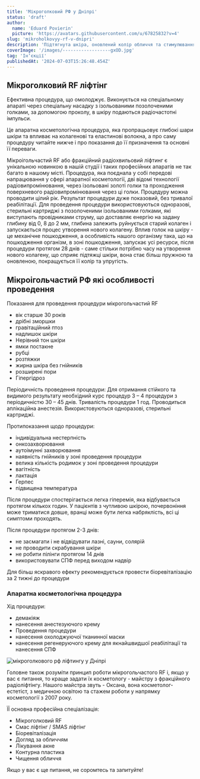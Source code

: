 ```yaml
---
title: 'Мікроголковий РФ у Дніпрі'
status: 'draft'
author:
  name: 'Eduard Povierin'
  picture: 'https://avatars.githubusercontent.com/u/67825832?v=4'
slug: 'mikroholkovyy-rf-v-dnipri'
description: 'Підтягнута шкіра, оновлений колір обличчя та стимулювання виробки колагену за допомогою мікроголкового рф ліфтингу у Дніпрі'
coverImage: '/images/------------------gxOD.jpg'
tag: 'Інʼєкції'
publishedAt: '2024-07-03T15:26:48.454Z'
---
```


## Мікроголковий RF ліфтінг

Ефективна процедура, що омолоджує. Виконується на спеціальному апараті через спеціальну насадку з ізольованими позолоченими голками, за допомогою проколу, в шкіру подаються радіочастотні імпульси.

Це апаратна косметологічна процедура, яка пропрацьовує глибокі шари шкіри та впливає на колагенові та еластинові волокна, а про саму процедуру читайте нижче і про показання до її призначення та основні її переваги.

Мікроігольчастий RF або фракційний радіохвильовий ліфтинг є унікальною новинкою в нашій студії і таких професійних апаратів не так багато в нашому місті. Процедура, яка поєднала у собі передові напрацювання у сфері апаратної косметології, дві відомі технології радіовипромінювання, через ізольовані золоті голки та проходження поверхневого радіовипромінювання через ці голки. Процедуру можна проводити цілий рік. Результат процедури дуже показовий, без тривалої реабілітації. Для проведення процедури використовуються одноразові, стерильні картриджі з позолоченими ізольованими голками, які виступають провідниками струму, що доставляє енергію на задану глибину від 0, 8 до 2 мм, глибина залежить руйнується старий колаген і запускається процес утворення нового колагену. Вплив голок на шкіру - це механічне пошкодження, а особливість нашого організму така, що на пошкодження організм, в зоні пошкодження, запускає усі ресурси, після процедури протягом 28 днів - саме стільки потрібно часу на утворення нового колагену, що сприяє  підтяжці шкіри, вона стає більш пружною та оновленою, покращується її колір та упругість.

## **Мікроігольчастий РФ які особливості проведення**

Показання для проведення процедури мікрогольчастий RF

- вік старше 30 років
- дрібні зморшки
- гравітаційний птоз
- надлишок шкіри
- Нерівний тон шкіри
- ямки постакне
- рубці
- розтяжки
- жирна шкіра без гнійників
- розширені пори
- Гіпергідроз

Періодичність проведення процедури: Для отримання стійкого та видимого результату необхідний курс процедур 3 – 4 процедури з періодичністю 30 – 45 днів. Тривалість процедури 1 год. Проводиться аплікаційна анестезія. Використовуються одноразові, стерильні картриджі.

Протипоказання щодо процедури:

- індивідуальна нестерпність
- онкозахворювання
- аутоімунні захворювання
- наявність гнійників у зоні проведення процедури
- велика кількість родимок у зоні проведення процедури
- вагітність
- лактація
- Герпес
- підвищена температура

Після процедури спостерігається легка гіперемія, яка відбувається протягом кількох годин. У пацієнтів з чутливою шкірою, почервоніння може триматися довше, вранці може бути легка набряклість, всі ці симптоми проходять.

Після процедури протягом 2-3 днів:

- не засмагати і не відвідувати лазні, сауни, солярій
- не проводити скрабування шкіри
- не робити пілінги протягом 14 днів
- використовувати СПФ перед виходом надвір

Для більш яскравого ефекту рекомендується провести біоревіталізацію за 2 тижні до процедури

### **Апаратна косметологічна процедура**

Хід процедури:

- демакіяж
- нанесення анестезуючого крему
- Проведення процедури
- нанесення охолоджуючої тканинної маски
- нанесення регенеруючого крему для якнайшвидшої реабілітації та нанесення СПФ

![мікроголкового рф ліфтингу у Дніпрі](https://beauty-laboratorie.netlify.app/articles/%D0%BC%D1%96%D0%BA%D1%80%D0%BE%D0%B3%D0%BE%D0%BB%D0%BA%D0%BE%D0%B2%D0%B8%D0%B9-%D0%A0%D0%A4/microgolcoviy-lifting.jpg)

Головне також розуміти принцип роботи мікрогольчастого RF і, якщо у вас є питання, то краще задати їх косметологу - майстру з фракційного радіоліфтінгу. Нашого майстра звуть - Оксана, вона косметолог-естетіст, з медичною освітою та стажем роботи у напрямку косметології з 2007 року.

ЇЇ основна професійна спеціалізація:

- Мікроголковий RF
- Смас ліфтінг / SMAS ліфтінг
- Біоревіталізація
- Догляд за обличчям
- Лікування акне
- Контурна пластика
- Чищення обличчя

Якщо у вас є ще питання, не соромтесь та запитуйте!